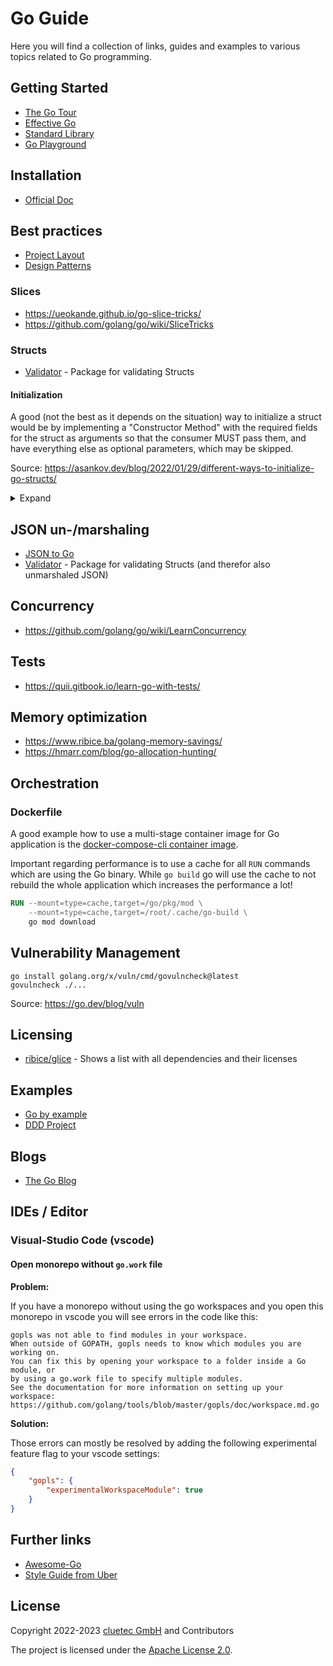 <!--
Copyright 2022-2023 cluetec GmbH and Contributors

Licensed under the Apache License, Version 2.0 (the "License");
you may not use this file except in compliance with the License.
You may obtain a copy of the License at

    http://www.apache.org/licenses/LICENSE-2.0

Unless required by applicable law or agreed to in writing, software
distributed under the License is distributed on an "AS IS" BASIS,
WITHOUT WARRANTIES OR CONDITIONS OF ANY KIND, either express or implied.
See the License for the specific language governing permissions and
limitations under the License.
-->

# Go Guide

Here you will find a collection of links, guides and examples to various topics related to Go programming.

## Getting Started

- [The Go Tour](https://go.dev/tour)
- [Effective Go](https://go.dev/doc/effective_go)
- [Standard Library](https://pkg.go.dev/std)
- [Go Playground](https://go.dev/play/)

## Installation

- [Official Doc](https://go.dev/doc/install)

## Best practices

- [Project Layout](https://github.com/golang-standards/project-layout/blob/master/README.md)
- [Design Patterns](https://github.com/tmrts/go-patterns)

### Slices

- <https://ueokande.github.io/go-slice-tricks/>
- <https://github.com/golang/go/wiki/SliceTricks>

### Structs

- [Validator](https://github.com/go-playground/validator) - Package for validating Structs

#### Initialization

A good (not the best as it depends on the situation) way to initialize a struct would be by implementing a "Constructor Method" with the required fields for the struct as arguments so that the consumer MUST pass them, and have everything else as optional parameters, which may be skipped.

Source: <https://asankov.dev/blog/2022/01/29/different-ways-to-initialize-go-structs/>

<details>
  <summary style="cursor: pointer">Expand</summary>

  ```go
  package people

  // Properties are package privat
  type Person struct {
    age    int
    name   string
  }

  type PersonOptions struct {
    Age *int
  }

  func NewPerson(name string, options *PersonOptions) *Person {
    p := &Person{name: name}
    if options == nil {
      return p
    }
    if options.Age != nil && options.Age != 0 {
      p.age = *options.Age
    }
    return p
  }
  ///////////////////////////////////////////////
  package main

  p := people.NewPerson("Anton", &people.PersonOptions{Age: 25})
  // or
  p := people.NewPerson("Anton", nil)
  ```

</details>

## JSON un-/marshaling

- [JSON to Go](https://mholt.github.io/json-to-go/)
- [Validator](https://github.com/go-playground/validator) - Package for validating Structs (and therefor also unmarshaled JSON)

## Concurrency

- <https://github.com/golang/go/wiki/LearnConcurrency>

## Tests

- <https://quii.gitbook.io/learn-go-with-tests/>

## Memory optimization

- <https://www.ribice.ba/golang-memory-savings/>
- <https://hmarr.com/blog/go-allocation-hunting/>

## Orchestration

### Dockerfile

A good example how to use a multi-stage container image for Go application is the [docker-compose-cli container image](https://github.com/docker/compose-cli/blob/main/Dockerfile).

Important regarding performance is to use a cache for all `RUN` commands which are using the Go binary. While `go build` go will use the cache to not rebuild the whole application which increases the performance a lot!

```Dockerfile
RUN --mount=type=cache,target=/go/pkg/mod \
    --mount=type=cache,target=/root/.cache/go-build \
    go mod download
```

## Vulnerability Management

```shell
go install golang.org/x/vuln/cmd/govulncheck@latest
govulncheck ./...
```

Source: <https://go.dev/blog/vuln>

## Licensing

- [ribice/glice](https://github.com/ribice/glice) - Shows a list with all dependencies and their licenses

## Examples

- [Go by example](https://gobyexample.com/)
- [DDD Project](https://github.com/ThreeDotsLabs/wild-workouts-go-ddd-example)

## Blogs

- [The Go Blog](https://go.dev/blog/)

## IDEs / Editor

### Visual-Studio Code (vscode)

#### Open monorepo without `go.work` file

**Problem:**

If you have a monorepo without using the go workspaces and you open this monorepo in vscode you will see errors in the code like this:

```plain
gopls was not able to find modules in your workspace.
When outside of GOPATH, gopls needs to know which modules you are working on.
You can fix this by opening your workspace to a folder inside a Go module, or
by using a go.work file to specify multiple modules.
See the documentation for more information on setting up your workspace:
https://github.com/golang/tools/blob/master/gopls/doc/workspace.md.go
```

**Solution:**

Those errors can mostly be resolved by adding the following experimental feature flag to your vscode settings:

```json
{
    "gopls": {
        "experimentalWorkspaceModule": true
    }
}
```

## Further links

- [Awesome-Go](https://awesome-go.com/)
- [Style Guide from Uber](https://github.com/uber-go/guide/blob/master/style.md)

## License

Copyright 2022-2023 [cluetec GmbH](https://www.cluetec.de/) and Contributors

The project is licensed under the [Apache License 2.0](./LICENSE).
